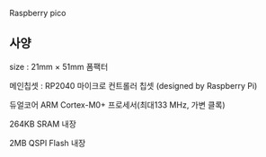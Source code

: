 Raspberry pico 

## 사양
size : 21mm × 51mm 폼팩터

메인칩셋 : RP2040 마이크로 컨트롤러 칩셋 (designed by Raspberry Pi)

듀얼코어 ARM Cortex-M0+ 프로세서(최대133 MHz, 가변 클록)

264KB SRAM 내장

2MB QSPI Flash 내장
